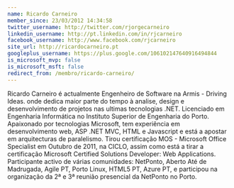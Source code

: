 ```yaml
---
name: Ricardo Carneiro
member_since: 23/03/2012 14:34:58
twitter_username: http://twitter.com/rjorgecarneiro
linkedin_username: http://pt.linkedin.com/in/rjcarneiro
facebook_username: http://www.facebook.com/rjcarneiro
site_url: http://ricardocarneiro.pt
googleplus_username: https://plus.google.com/106102147640916494844
is_microsoft_mvp: false
is_microsoft_msft: false
redirect_from: /membro/ricardo-carneiro/
---
```

Ricardo Carneiro é actualmente Engenheiro de Software na Armis - Driving Ideas.
onde dedica maior parte do tempo à analise, design e desenvolvimento de projetos nas ultimas tecnologias .NET.
Licenciado em Engenharia Informática no Instituto Superior de Engenharia do Porto.
Apaixonado por tecnologias Microsoft, tem experiência em desenvolvimento web, ASP .NET MVC, HTML e Javascript e está a apostar em arquitecturas de paralelismo. Tirou certificação MOS - Microsoft Office Specialist em Outubro de 2011, na CICLO, assim como está a tirar a certificação Microsoft Certified Solutions Developer: Web Applications.
Participante activo de várias comunidades: NetPonto, Aberto Até de Madrugada, Agile PT, Porto Linux, HTML5 PT, Azure PT, e participou na organização da 2ª e 3ª reunião presencial da NetPonto no Porto.